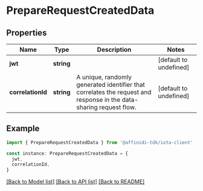 # PrepareRequestCreatedData

## Properties

| Name              | Type       | Description                                                                                                        | Notes                  |
| ----------------- | ---------- | ------------------------------------------------------------------------------------------------------------------ | ---------------------- |
| **jwt**           | **string** |                                                                                                                    | [default to undefined] |
| **correlationId** | **string** | A unique, randomly generated identifier that correlates the request and response in the data-sharing request flow. | [default to undefined] |

## Example

```typescript
import { PrepareRequestCreatedData } from '@affinidi-tdk/iota-client'

const instance: PrepareRequestCreatedData = {
  jwt,
  correlationId,
}
```

[[Back to Model list]](../README.md#documentation-for-models) [[Back to API list]](../README.md#documentation-for-api-endpoints) [[Back to README]](../README.md)
